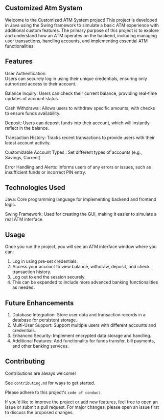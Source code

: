 ## Customized Atm System
Welcome to the Customized ATM System project! This project is developed in Java using the Swing framework to simulate a basic ATM experience with additional custom features. The primary purpose of this project is to explore and understand how an ATM operates on the backend, including managing user transactions, handling accounts, and implementing essential ATM functionalities.
## Features
User Authentication:  
Users can securely log in using their unique credentials, ensuring only authorized access to their account.

Balance Inquiry:
 Users can check their current balance, providing real-time updates of account status.

Cash Withdrawal: 
Allows users to withdraw specific amounts, with checks to ensure funds availability.

Deposit: 
Users can deposit funds into their account, which will instantly reflect in the balance.

Transaction History: 
Tracks recent transactions to provide users with their latest account activity.

Customizable Account Types :
 Set different types of accounts (e.g., Savings, Current) 

Error Handling and Alerts: 
Informs users of any errors or issues, such as insufficient funds or incorrect PIN entry.

## Technologies Used
Java: Core programming language for implementing backend and frontend logic.

Swing Framework: Used for creating the GUI, making it easier to simulate a real ATM interface.

## Usage
Once you run the project, you will see an ATM interface window where you can:

   1. Log in using pre-set credentials.
   2. Access your account to view balance, withdraw,  deposit, and check transaction history.
   3. Log out to end the session securely.
   4. This can be expanded to include more advanced banking functionalities as needed.

## Future Enhancements
   1. Database Integration: Store user data and transaction records in a database for persistent storage.
   2.  Multi-User Support: Support multiple users with different accounts and credentials.
3.  Enhanced Security: Implement encrypted data storage and handling.
   4. Additional Features: Add functionality for funds transfer, bill payments, and other banking services.



## Contributing

Contributions are always welcome!

See `contributing.md` for ways to get started.

Please adhere to this project's `code of conduct`.


 If you'd like to improve the project or add new features, feel free to open an issue or submit a pull request. For major changes, please open an issue first to discuss the proposed changes.
